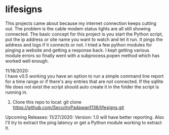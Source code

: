 # lifesigns
This projects came about because my internet connection keeps cutting out.  The problem is the cable modem status lights are all still showing connected.
The basic concept for this project is you start the Python script, put the ip address or site name you want to watch and let it run.  It pings the address and logs if it connects or not.  I tried a few python modules for pinging a website and getting a response back.  I kept getting various module errors so finally went with a subprocess.popen method which has worked well enough.


11/18/2020:  
I have v0.5 working you have an option to run a simple command line report for a time range or if there's any entries that are not connected.  If the sqllite file does not exist the script should auto create it in the folder the script is running in.


1.  Clone this repo to local:
git clone https://github.com/SecurityPadawan1138/lifesigns.git




Upcoming Releases:
11/27/2020:  Version: 1.0 will have better reporting.  Also I'll try to extract the ping latency or get a Python module working to extract it.

